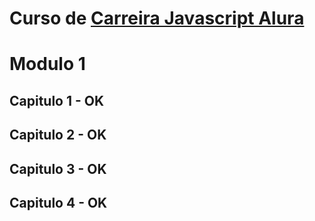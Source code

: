 # Curso de [Carreira Javascript Alura](https://cursos.alura.com.br/course/javascript-es6-orientacao-a-objetos-parte-1)

# Modulo 1

## Capitulo 1 - OK
## Capitulo 2 - OK
## Capitulo 3 - OK
## Capitulo 4 - OK
 
